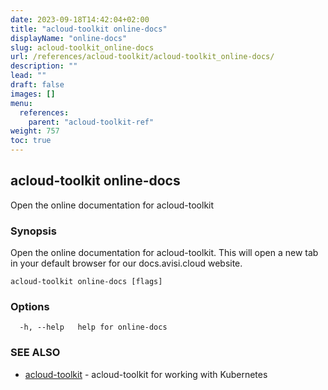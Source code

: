 ```yaml
---
date: 2023-09-18T14:42:04+02:00
title: "acloud-toolkit online-docs"
displayName: "online-docs"
slug: acloud-toolkit_online-docs
url: /references/acloud-toolkit/acloud-toolkit_online-docs/
description: ""
lead: ""
draft: false
images: []
menu:
  references:
    parent: "acloud-toolkit-ref"
weight: 757
toc: true
---
```

## acloud-toolkit online-docs

Open the online documentation for acloud-toolkit

### Synopsis

Open the online documentation for acloud-toolkit. This will open a new tab in your default browser for our docs.avisi.cloud website.

```
acloud-toolkit online-docs [flags]
```

### Options

```
  -h, --help   help for online-docs
```

### SEE ALSO

* [acloud-toolkit](/references/acloud-toolkit/acloud-toolkit/)	 - acloud-toolkit for working with Kubernetes

